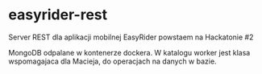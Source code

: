 # easyrider-rest
Server REST dla aplikacji mobilnej EasyRider powstaem na Hackatonie #2

MongoDB odpalane w kontenerze dockera.
W katalogu worker jest klasa wspomagajaca dla Macieja, do operacjach na danych w bazie.
